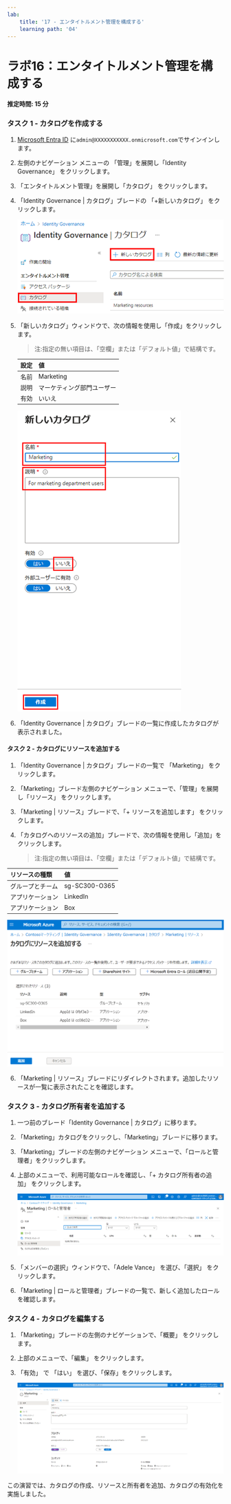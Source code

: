 ```yaml
---
lab:
    title: '17 - エンタイトルメント管理を構成する'
    learning path: '04'
---
```


# ラボ16：エンタイトルメント管理を構成する

#### 推定時間: 15 分

### タスク 1 - カタログを作成する

1. [Microsoft Entra ID]( https://portal.azure.com/#blade/Microsoft_AAD_IAM/ActiveDirectoryMenuBlade/Overview) に`admin@XXXXXXXXXXX.onmicrosoft.com`でサインインします。

2. 左側のナビゲーション メニューの 「管理」を展開し「Identity Governance」 をクリックします。

3. 「エンタイトルメント管理」を展開し「カタログ」 をクリックします。

4. 「Identity Governance | カタログ」ブレードの 「+新しいカタログ」 をクリックします。

   ![「新しいカタログ」メニューが強調表示された Identity Governance カタログ ページが表示されている画面イメージ](./media/lp4-mod1-identity-governance-new-catalog.png)

5. 「新しいカタログ」ウィンドウで、次の情報を使用し「作成」をクリックします。

   > 注:指定の無い項目は、「空欄」または「デフォルト値」で結構です。

   | 設定 | 値                         |
   | :--- | -------------------------- |
   | 名前 | Marketing                  |
   | 説明 | マーケティング部門ユーザー |
   | 有効 | いいえ                     |

   ![「名前」、「説明」、「有効」、「作成」オプションが強調された「新しいカタログ」ウィンドウが表示されている画面イメージ](./media/lp4-mod1-new-catalog-marketing.png)

6. 「Identity Governance | カタログ」ブレードの一覧に作成したカタログが表示されました。

   

#### タスク 2 - カタログにリソースを追加する

1. 「Identity Governance | カタログ」ブレードの一覧で 「Marketing」 をクリックします。

2. 「Marketing」ブレード左側のナビゲーション メニューで、「管理」を展開し「リソース」 をクリックします。

3. 「Marketing | リソース」ブレードで、「+ リソースを追加します」 をクリックします。

4. 「カタログへのリソースの追加」ブレードで、次の情報を使用し「追加」をクリックします。

   > 注:指定の無い項目は、「空欄」または「デフォルト値」で結構です。


| リソースの種類   | 値            |
| :--------------- | :------------ |
| グループとチーム | sg-SC300-O365 |
| アプリケーション | LinkedIn      |
| アプリケーション | Box           |

![カタログにリソースを追加する](./media/catalog-add-resources.png)

6. 「Marketing | リソース」ブレードにリダイレクトされます。追加したリソースが一覧に表示されたことを確認します。

   

### タスク 3 - カタログ所有者を追加する

1. 一つ前のブレード「Identity Governance | カタログ」に移ります。

2. 「Marketing」カタログをクリックし、「Marketing」ブレードに移ります。

3. 「Marketing」ブレードの左側のナビゲーション メニューで、「ロールと管理者」をクリックします。

4. 上部のメニューで、利用可能なロールを確認し、「+ カタログ所有者の追加」 をクリックします。

   ![Marketing カタログの「ロールと管理者」ページが表示されている画面イメージ](./media/lp4-mod1-catalog-roles-and-admins.png)

5. 「メンバーの選択」ウィンドウで、「Adele Vance」 を選び、「選択」 をクリックします。

6. 「Marketing | ロールと管理者」ブレードの一覧で、新しく追加したロールを確認します。

   

### タスク 4 - カタログを編集する

1. 「Marketing」ブレードの左側のナビゲーションで、「概要」 をクリックします。

2. 上部のメニューで、「編集」 をクリックします。

3. 「有効」 で 「はい」 を選び、「保存」をクリックします。

   ![有効なプロパティが表示されている画面イメージ。](./media/lp4-mod1-edit-marketing-catalog.png)



この演習では、カタログの作成、リソースと所有者を追加、カタログの有効化を実施しました。
